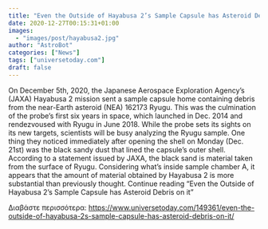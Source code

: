 ```yaml
---
title: "Even the Outside of Hayabusa 2’s Sample Capsule has Asteroid Debris on it"
date: 2020-12-27T00:15:31+01:00
images:
  - "images/post/hayabusa2.jpg"
author: "AstroBot"
categories: ["News"]
tags: ["universetoday.com"]
draft: false
---
```


On December 5th, 2020, the Japanese Aerospace Exploration Agency’s (JAXA) Hayabusa 2 mission sent a sample capsule home containing debris from the near-Earth asteroid (NEA) 162173 Ryugu. This was the culmination of the probe’s first six years in space, which launched in Dec. 2014 and rendezvoused with Ryugu in June 2018. While the probe sets its sights on its new targets, scientists will be busy analyzing the Ryugu sample. One thing they noticed immediately after opening the shell on Monday (Dec. 21st) was the black sandy dust that lined the capsule’s outer shell. According to a statement issued by JAXA, the black sand is material taken from the surface of Ryugu. Considering what’s inside sample chamber A, it appears that the amount of material obtained by Hayabusa 2 is more substantial than previously thought. Continue reading “Even the Outside of Hayabusa 2’s Sample Capsule has Asteroid Debris on it” 

Διαβάστε περισσότερα: https://www.universetoday.com/149361/even-the-outside-of-hayabusa-2s-sample-capsule-has-asteroid-debris-on-it/
